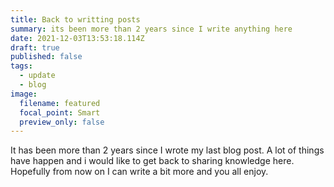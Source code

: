 ```yaml
---
title: Back to writting posts
summary: its been more than 2 years since I write anything here
date: 2021-12-03T13:53:18.114Z
draft: true
published: false
tags:
  - update
  - blog
image:
  filename: featured
  focal_point: Smart
  preview_only: false
---
```

It has been more than 2 years since I wrote my last blog post. A lot of things have happen and i would like to get back to sharing knowledge here. Hopefully from now on I can write a bit more and you all enjoy.
